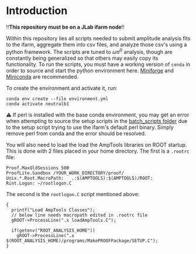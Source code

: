 # Introduction

 :bangbang:**This repository must be on a JLab ifarm node**:bangbang:

Within this repository lies all scripts needed to submit amplitude analysis fits to the ifarm, aggregate them into csv files, and analyze those csv's using a python framework. The scripts are tuned to $\omega \pi^0$ analysis, though are constantly being generalized so that others may easily copy its functionality. To run the scripts, you must have a working version of `conda` in order to source and start the python environment here. [Miniforge](https://github.com/conda-forge/miniforge#mambaforge) and [Miniconda](https://docs.anaconda.com/free/miniconda/index.html) are recommended. 

To create the environment and activate it, run:
```
conda env create --file environment.yml
conda activate neutralb1
```

:warning: If perl is installed with the base conda environment, you may get an error when attempting to source the setup scripts in the [batch_scripts folder](./submission/batch_scripts) due to the setup script trying to use the ifarm's default perl binary. Simply remove perl from conda and the error should be resolved.

You will also need to load the load the AmpTools libraries on ROOT startup. This is done with 2 files placed in your home directory. The first is a `.rootrc` file:
```
Proof.MaxOldSessions 500
ProofLite.Sandbox /YOUR_WORK_DIRECTORY/proof/
Unix.*.Root.MacroPath:   .:$(AMPTOOLS):$(AMPTOOLS)/ROOT:
Rint.Logon: ~/rootlogon.C
```

The second is the `rootlogon.C` script mentioned above:
```
{
  printf("Load AmpTools Classes");
  // below line needs macropath edited in .rootrc file
  gROOT->ProcessLine(".x loadAmpTools.C");

  if(getenv("ROOT_ANALYSIS_HOME"))       
  	gROOT->ProcessLine(".x $(ROOT_ANALYSIS_HOME)/programs/MakePROOFPackage/SETUP.C");
}
```